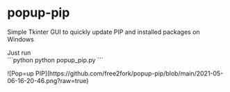 # popup-pip
Simple Tkinter GUI to quickly update PIP and installed packages on Windows<br>
<p> Just run <br>
  ```python
python popup_pip.py
```
<p>
![Pop=up PIP](https://github.com/free2fork/popup-pip/blob/main/2021-05-06-16-20-46.png?raw=true)
